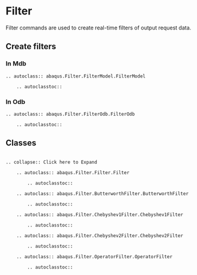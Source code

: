 # Filter

Filter commands are used to create real-time filters of output request data.

## Create filters

### In Mdb

```{eval-rst}
.. autoclass:: abaqus.Filter.FilterModel.FilterModel

    .. autoclasstoc::
```

### In Odb

```{eval-rst}
.. autoclass:: abaqus.Filter.FilterOdb.FilterOdb

    .. autoclasstoc::

```

## Classes

```{eval-rst}

.. collapse:: Click here to Expand

    .. autoclass:: abaqus.Filter.Filter.Filter

        .. autoclasstoc::

    .. autoclass:: abaqus.Filter.ButterworthFilter.ButterworthFilter

        .. autoclasstoc::

    .. autoclass:: abaqus.Filter.Chebyshev1Filter.Chebyshev1Filter

        .. autoclasstoc::

    .. autoclass:: abaqus.Filter.Chebyshev2Filter.Chebyshev2Filter

        .. autoclasstoc::

    .. autoclass:: abaqus.Filter.OperatorFilter.OperatorFilter

        .. autoclasstoc::
```
